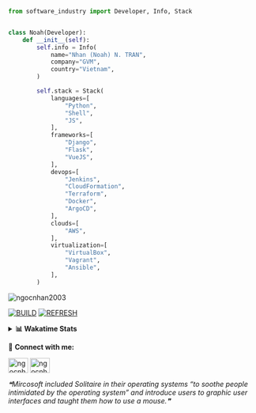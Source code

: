 ```python
from software_industry import Developer, Info, Stack


class Noah(Developer):
    def __init__(self):
        self.info = Info(
            name="Nhan (Noah) N. TRAN",
            company="GVM",
            country="Vietnam",
        )

        self.stack = Stack(
            languages=[
                "Python",
                "Shell",
                "JS",
            ],
            frameworks=[
                "Django",
                "Flask",
                "VueJS",
            ],
            devops=[
                "Jenkins",
                "CloudFormation",
                "Terraform",
                "Docker",
                "ArgoCD",
            ],
            clouds=[
                "AWS",
            ],
            virtualization=[
                "VirtualBox",
                "Vagrant",
                "Ansible",
            ],
        )
```
<img src="https://komarev.com/ghpvc/?username=ngocnhan2003&label=Profile%20views&color=0e75b6&style=flat" alt="ngocnhan2003" /> 

[![BUILD](https://github.com/ngocnhan2003/ngocnhan2003/actions/workflows/001_build.yml/badge.svg)](https://github.com/ngocnhan2003/ngocnhan2003/actions/workflows/001_build.yml)
[![REFRESH](https://github.com/ngocnhan2003/ngocnhan2003/actions/workflows/002_refresh.yml/badge.svg)](https://github.com/ngocnhan2003/ngocnhan2003/actions/workflows/002_refresh.yml)

<details> 
  <summary><b>📊 Wakatime Stats</b></summary>
  <br>
  
<!--START_SECTION:waka-->
![Code Time](http://img.shields.io/badge/Code%20Time-663%20hrs%2026%20mins-blue)

**I'm a Night 🦉** 

```text
🌞 Morning    58 commits     ████░░░░░░░░░░░░░░░░░░░░░   17.52% 
🌆 Daytime    100 commits    ███████░░░░░░░░░░░░░░░░░░   30.21% 
🌃 Evening    154 commits    ███████████░░░░░░░░░░░░░░   46.53% 
🌙 Night      19 commits     █░░░░░░░░░░░░░░░░░░░░░░░░   5.74%

```
📅 **I'm Most Productive on Monday** 

```text
Monday       164 commits    ████████████░░░░░░░░░░░░░   49.55% 
Tuesday      28 commits     ██░░░░░░░░░░░░░░░░░░░░░░░   8.46% 
Wednesday    24 commits     █░░░░░░░░░░░░░░░░░░░░░░░░   7.25% 
Thursday     5 commits      ░░░░░░░░░░░░░░░░░░░░░░░░░   1.51% 
Friday       4 commits      ░░░░░░░░░░░░░░░░░░░░░░░░░   1.21% 
Saturday     51 commits     ███░░░░░░░░░░░░░░░░░░░░░░   15.41% 
Sunday       55 commits     ████░░░░░░░░░░░░░░░░░░░░░   16.62%

```


📊 **This Week I Spent My Time On** 

```text
⌚︎ Time Zone: Asia/Ho_Chi_Minh

💬 Programming Languages: 
Other                    13 mins             ██████████████░░░░░░░░░░░   58.2% 
SQL                      4 mins              ████░░░░░░░░░░░░░░░░░░░░░   18.2% 
C#                       2 mins              ███░░░░░░░░░░░░░░░░░░░░░░   12.75% 
JSON                     2 mins              ██░░░░░░░░░░░░░░░░░░░░░░░   8.59% 
XML                      0 secs              ░░░░░░░░░░░░░░░░░░░░░░░░░   1.0%

🔥 Editors: 
VS Code                  23 mins             █████████████████████████   100.0%

💻 Operating System: 
Windows                  23 mins             █████████████████████████   100.0%

```

**I Mostly Code in Python** 

```text
Python                   14 repos            ███████████░░░░░░░░░░░░░░   43.75% 
JavaScript               6 repos             ████░░░░░░░░░░░░░░░░░░░░░   18.75% 
TypeScript               2 repos             █░░░░░░░░░░░░░░░░░░░░░░░░   6.25% 
Kotlin                   2 repos             █░░░░░░░░░░░░░░░░░░░░░░░░   6.25% 
Vue                      2 repos             █░░░░░░░░░░░░░░░░░░░░░░░░   6.25%

```



 Last Updated on 12/12/2022 22:38:33 UTC+7
<!--END_SECTION:waka-->
</details>

🔗 **Connect with me:**

<a href="https://linkedin.com/in/ngocnhan2003" target="blank"><img align="center" src="https://raw.githubusercontent.com/rahuldkjain/github-profile-readme-generator/master/src/images/icons/Social/linked-in-alt.svg" alt="ngocnhan2003" height="30" width="40" /></a>
<a href="https://instagram.com/ngocnhan2003" target="blank"><img align="center" src="https://raw.githubusercontent.com/rahuldkjain/github-profile-readme-generator/master/src/images/icons/Social/instagram.svg" alt="ngocnhan2003" height="30" width="40" /></a>


<!--STARTS_HERE_QUOTE_README-->
<i>❝Mircosoft included Solitaire in their operating systems “to soothe people intimidated by the operating system” and introduce users to graphic user interfaces and taught them how to use a mouse.❞</i>
<!--ENDS_HERE_QUOTE_README-->
